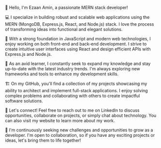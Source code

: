 👋 Hello, I'm Ezaan Amin, a passionate MERN stack developer!

💻 I specialize in building robust and scalable web applications using the MERN (MongoDB, Express.js, React, and Node.js) stack. I love the process of transforming ideas into functional and elegant solutions.

🌟 With a strong foundation in JavaScript and modern web technologies, I enjoy working on both front-end and back-end development. I strive to create intuitive user interfaces using React and design efficient APIs with Express.js and Node.js.

🚀 As an avid learner, I constantly seek to expand my knowledge and stay up-to-date with the latest industry trends. I'm always exploring new frameworks and tools to enhance my development skills.

🏗️ On my GitHub, you'll find a collection of my projects showcasing my ability to architect and implement full-stack applications. I enjoy solving complex problems and collaborating with others to create impactful software solutions.

🎯 Let's connect! Feel free to reach out to me on LinkedIn to discuss opportunities, collaborate on projects, or simply chat about technology. You can also visit my website to learn more about my work.

🌱 I'm continuously seeking new challenges and opportunities to grow as a developer. I'm open to collaboration, so if you have any exciting projects or ideas, let's bring them to life together!

